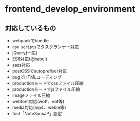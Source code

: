 # frontend_develop_environment

## 対応しているもの

- webpackでbundle
- `npm scripts`でタスクランナー対応
- jQuery(一応)
- ES6対応(@babel)
- sass対応
- postCSSでautoprefixer対応
- pugでHTMLコーディング
- productionモードでcssファイル圧縮
- productionモードでjsファイル圧縮
- imageファイル圧縮
- webfont対応(woff、eot等)
- media対応(mp4、webm等)
- font「NotoSansJP」設定

